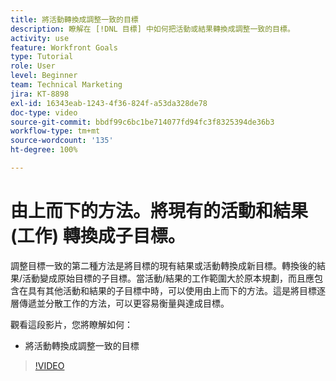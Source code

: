 ```yaml
---
title: 將活動轉換成調整一致的目標
description: 瞭解在 [!DNL 目標] 中如何把活動或結果轉換成調整一致的目標。
activity: use
feature: Workfront Goals
type: Tutorial
role: User
level: Beginner
team: Technical Marketing
jira: KT-8898
exl-id: 16343eab-1243-4f36-824f-a53da328de78
doc-type: video
source-git-commit: bbdf99c6bc1be714077fd94fc3f8325394de36b3
workflow-type: tm+mt
source-wordcount: '135'
ht-degree: 100%

---
```


# 由上而下的方法。將現有的活動和結果 (工作) 轉換成子目標。

調整目標一致的第二種方法是將目標的現有結果或活動轉換成新目標。轉換後的結果/活動變成原始目標的子目標。當活動/結果的工作範圍大於原本規劃，而且應包含在具有其他活動和結果的子目標中時，可以使用由上而下的方法。這是將目標逐層傳遞並分散工作的方法，可以更容易衡量與達成目標。

觀看這段影片，您將瞭解如何：

* 將活動轉換成調整一致的目標

>[!VIDEO](https://video.tv.adobe.com/v/335192/?quality=12&learn=on&enablevpops=1)
